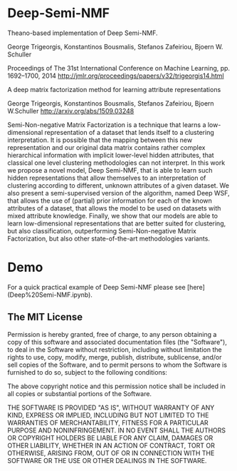 # Deep-Semi-NMF
Theano-based implementation of Deep Semi-NMF.

George Trigeorgis, Konstantinos Bousmalis, Stefanos Zafeiriou, Bjoern W. Schuller 

Proceedings of The 31st International Conference on Machine Learning, pp. 1692–1700, 2014
http://jmlr.org/proceedings/papers/v32/trigeorgis14.html

A deep matrix factorization method for learning attribute representations

George Trigeorgis, Konstantinos Bousmalis, Stefanos Zafeiriou, Bjoern W.Schuller
http://arxiv.org/abs/1509.03248

Semi-Non-negative Matrix Factorization is a technique that learns a low-dimensional representation of a dataset that lends itself to a clustering interpretation. It is possible that the mapping between this new representation and our original data matrix contains rather complex hierarchical information with implicit lower-level hidden attributes, that classical one level clustering methodologies can not interpret. In this work we propose a novel model, Deep Semi-NMF, that is able to learn such hidden representations that allow themselves to an interpretation of clustering  according to different, unknown attributes of a given dataset. We also present a semi-supervised version of the algorithm, named Deep WSF, that allows the use of (partial) prior information for each of the known attributes of a dataset, that allows the model to be used on datasets with mixed attribute knowledge. Finally, we show that our models are able to learn low-dimensional representations that are better suited for clustering, but also classification, outperforming Semi-Non-negative Matrix Factorization, but also other state-of-the-art methodologies variants. 

Demo
====
For a quick practical example of Deep Semi-NMF please see [here] (Deep%20Semi-NMF.ipynb).


The MIT License
---------------

Permission is hereby granted, free of charge, to any person obtaining a copy
of this software and associated documentation files (the "Software"), to deal
in the Software without restriction, including without limitation the rights
to use, copy, modify, merge, publish, distribute, sublicense, and/or sell
copies of the Software, and to permit persons to whom the Software is
furnished to do so, subject to the following conditions:

The above copyright notice and this permission notice shall be included in
all copies or substantial portions of the Software.

THE SOFTWARE IS PROVIDED "AS IS", WITHOUT WARRANTY OF ANY KIND, EXPRESS OR
IMPLIED, INCLUDING BUT NOT LIMITED TO THE WARRANTIES OF MERCHANTABILITY,
FITNESS FOR A PARTICULAR PURPOSE AND NONINFRINGEMENT. IN NO EVENT SHALL THE
AUTHORS OR COPYRIGHT HOLDERS BE LIABLE FOR ANY CLAIM, DAMAGES OR OTHER
LIABILITY, WHETHER IN AN ACTION OF CONTRACT, TORT OR OTHERWISE, ARISING FROM,
OUT OF OR IN CONNECTION WITH THE SOFTWARE OR THE USE OR OTHER DEALINGS IN
THE SOFTWARE.
